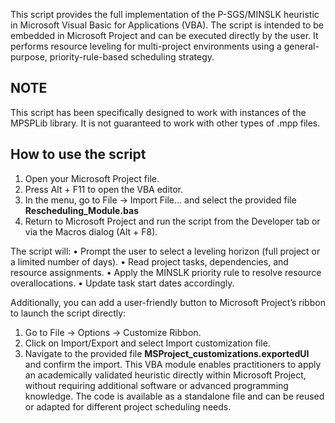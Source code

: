This script provides the full implementation of the P-SGS/MINSLK heuristic in Microsoft Visual Basic for Applications (VBA). The script is intended to be embedded in Microsoft Project and can be executed directly by the user. It performs resource leveling for multi-project environments using a general-purpose, priority-rule-based scheduling strategy.  

## NOTE
This script has been specifically designed to work with instances of the MPSPLib library. It is not guaranteed to work with other types of .mpp files.

## How to use the script  
1.	Open your Microsoft Project file.
2.	Press Alt + F11 to open the VBA editor.
3.	In the menu, go to File → Import File… and select the provided file **Rescheduling_Module.bas**
4.	Return to Microsoft Project and run the script from the Developer tab or via the Macros dialog (Alt + F8).
   
The script will:
•	Prompt the user to select a leveling horizon (full project or a limited number of days).
•	Read project tasks, dependencies, and resource assignments.
•	Apply the MINSLK priority rule to resolve resource overallocations.
•	Update task start dates accordingly.  

Additionally, you can add a user-friendly button to Microsoft Project’s ribbon to launch the script directly:
1.	Go to File → Options → Customize Ribbon.
2.	Click on Import/Export and select Import customization file.
3.	Navigate to the provided file **MSProject_customizations.exportedUI** and confirm the import.
This VBA module enables practitioners to apply an academically validated heuristic directly within Microsoft Project, without requiring additional software or advanced programming knowledge.
The code is available as a standalone file and can be reused or adapted for different project scheduling needs.
